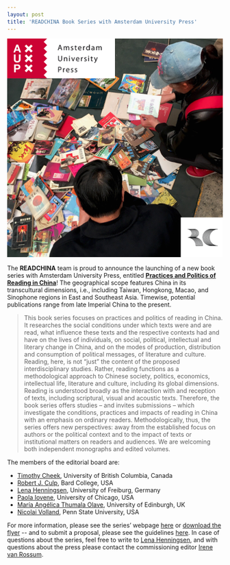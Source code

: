```yaml
---
layout: post
title: 'READCHINA Book Series with Amsterdam University Press'
---
```


<span class="image left"><img src="/assets/images/aup_series.jpg" alt="" title="" style=""></span>

The __READCHINA__ team is proud to announce the launching of a new book series with Amsterdam University Press, entitled [__Practices and Politics of Reading in China__](https://www.aup.nl/en/series/practices-and-politics-of-reading-in-china)! The geographical scope features China in its transcultural dimensions, i.e., including Taiwan, Hongkong, Macao, and Sinophone regions in East and Southeast Asia. Timewise, potential publications range from late Imperial China to the present.  

>This book series focuses on practices and politics of reading in China. It researches the social conditions under which texts were and are read, what influence these texts and the respective contexts had and have on the lives of individuals, on social, political, intellectual and literary change in China, and on the modes of production, distribution and consumption of political messages, of literature and culture. Reading, here, is not “just” the content of the proposed interdisciplinary studies. Rather, reading functions as a methodological approach to Chinese society, politics, economics, intellectual life, literature and culture, including its global dimensions. Reading is understood broadly as the interaction with and reception of texts, including scriptural, visual and acoustic texts. Therefore, the book series offers studies – and invites submissions – which investigate the conditions, practices and impacts of reading in China with an emphasis on ordinary readers. Methodologically, thus, the series offers new perspectives: away from the established focus on authors or the political context and to the impact of texts or institutional matters on readers and audiences.
We are welcoming both independent monographs and edited volumes.

The members of the editorial board are:
- [Timothy Cheek](https://history.ubc.ca/profile/timothy-cheek/), University of British Columbia, Canada
- [Robert J. Culp](https://www.bard.edu/faculty/details/?id=229), Bard College, USA
- [Lena Henningsen](https://www.sinologie.uni-freiburg.de/Mitarbeiterinnen/professorinnen/henningsen), University of Freiburg, Germany
- [Paola Iovene](https://ealc.uchicago.edu/faculty/iovene), University of Chicago, USA
- [María Angélica Thumala Olave](https://www.sps.ed.ac.uk/staff/maria-angelica-thumala-olave), University of Edinburgh, UK
- [Nicolai Volland](https://complit.la.psu.edu/people/nmv10), Penn State University, USA

For more information, please see the series’ webpage [here](https://www.aup.nl/en/series/practices-and-politics-of-reading-in-china) or [download the flyer](https://readchina.github.io/assets/images/PPRC_Series_Flyer_2021.pdf) -- and to submit a proposal, please see the guidelines [here](https://www.aup.nl/en/publish/author-guidance). In case of questions about the series, feel free to write to [Lena Henningsen](mailto:lena.henningsen@sinologie.uni-freiburg.de), and with questions about the press please contact the commissioning editor [Irene van Rossum](https://www.aup.nl/en/people/irene-van-rossum).

